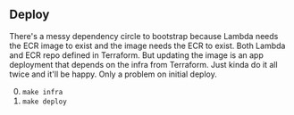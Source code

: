 
## Deploy
There's a messy dependency circle to bootstrap because Lambda needs the ECR image to 
exist and the image needs the ECR to exist. Both Lambda and ECR repo defined in 
Terraform. But updating the image is an app deployment that depends on the infra from 
Terraform. Just kinda do it all twice and it'll be happy. Only a problem on initial deploy.

0. `make infra`
1. `make deploy`
